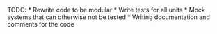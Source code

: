 



TODO: 
    * Rewrite code to be modular
    * Write tests for all units
    * Mock systems that can otherwise not be tested
    * Writing documentation and comments for the code
